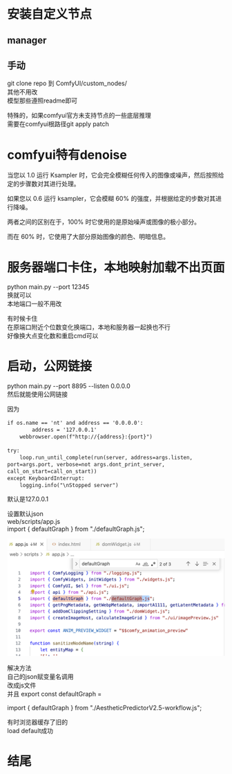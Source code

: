 # 安装自定义节点
## manager
## 手动
git clone repo 到 ComfyUI/custom_nodes/    
其他不用改    
模型那些遵照readme即可   

特殊的，如果comfyui官方未支持节点的一些底层推理    
需要在comfyui根路径git apply patch      


# comfyui特有denoise
当您以 1.0 运行 Ksampler 时，它会完全模糊任何传入的图像或噪声，然后按照给定的步骤数对其进行处理。

如果您以 0.6 运行 ksampler，它会模糊 60% 的强度，并根据给定的步数对其进行降噪。

两者之间的区别在于，100% 时它使用的是原始噪声或图像的极小部分。

而在 60% 时，它使用了大部分原始图像的颜色、明暗信息。


# 服务器端口卡住，本地映射加载不出页面
python main.py --port 12345   
换就可以   
本地端口一般不用改   

有时候卡住    
在原端口附近个位数变化换端口，本地和服务器一起换也不行    
好像换大点变化数和重启cmd可以   


# 启动，公网链接
python main.py --port 8895 --listen 0.0.0.0    
然后就能使用公网链接   


因为 


    if os.name == 'nt' and address == '0.0.0.0':
            address = '127.0.0.1'
        webbrowser.open(f"http://{address}:{port}")

    try:
        loop.run_until_complete(run(server, address=args.listen, port=args.port, verbose=not args.dont_print_server, call_on_start=call_on_start))
    except KeyboardInterrupt:
        logging.info("\nStopped server")


默认是127.0.0.1    

设置默认json     
web/scripts/app.js     
import { defaultGraph } from "./defaultGraph.js";    

![alt text](assets/comfyui/image.png)

解决方法    
自己的json赋变量名调用   
改成js文件   
并且 export const defaultGraph =    

import { defaultGraph } from "./AestheticPredictorV2.5-workflow.js";


有时浏览器缓存了旧的    
load default成功    









# 结尾






